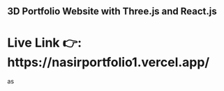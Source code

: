 
## 3D Portfolio Website with Three.js and React.js

<h1>Live Link 👉: https://nasirportfolio1.vercel.app/</h1>
as